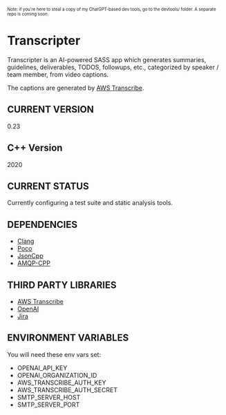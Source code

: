 <sub><sup>Note: if you're here to steal a copy of my ChatGPT-based dev tools, go to the devtools/ folder. A separate repo is coming soon.</sup></sub>

# Transcripter

Transcripter is an AI-powered SASS app which generates summaries, guidelines, deliverables, TODOS, followups, etc., categorized by speaker / team member, from video captions.

The captions are generated by [AWS Transcribe](https://aws.amazon.com/transcribe/).

## CURRENT VERSION

0.23

## C++ Version

2020

## CURRENT STATUS

Currently configuring a test suite and static analysis tools.

## DEPENDENCIES

- [Clang](https://clang.llvm.org/)
- [Poco](https://pocoproject.org/)
- [JsonCpp](https://github.com/open-source-parsers/jsoncpp)
- [AMQP-CPP](https://github.com/CopernicaMarketingSoftware/AMQP-CPP)

## THIRD PARTY LIBRARIES
- [AWS Transcribe](https://aws.amazon.com/transcribe/)
- [OpenAI](https://openai.com/)
- [Jira](https://www.atlassian.com/)

## ENVIRONMENT VARIABLES

You will need these env vars set:

- OPENAI_API_KEY
- OPENAI_ORGANIZATION_ID
- AWS_TRANSCRIBE_AUTH_KEY
- AWS_TRANSCRIBE_AUTH_SECRET
- SMTP_SERVER_HOST
- SMTP_SERVER_PORT
